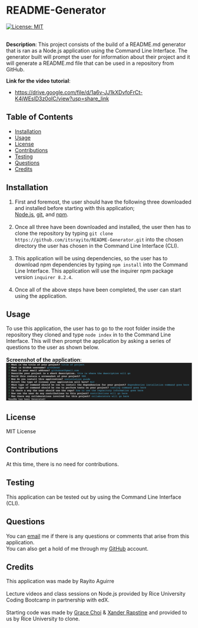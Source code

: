 # README-Generator
[![License: MIT](https://img.shields.io/badge/License-MIT-yellow.svg)](https://opensource.org/license/MIT) <br><br>

**Description**: This project consists of the build of a README.md generator that is ran as a Node.js application using the Command Line Interface. The generator built will prompt the user for information about their project and it will generate a README.md file that can be used in a repository from GitHub.


**Link for the video tutorial**:
- https://drive.google.com/file/d/1a6v-JJ1kXDvfoFrCt-K4jWEslD3z0oIC/view?usp=share_link

## Table of Contents
* [Installation](#installation)
* [Usage](#usage)
* [License](#license)
* [Contributions](#contributions)
* [Testing](#testing)
* [Questions](#questions)
* [Credits](#credits)

## Installation
1. First and foremost, the user should have the following three downloaded and installed before starting with this application;<br> [Node.js](https://node.js.org/en/download/), [git](https://git-scm.com/downloads), and [npm](https://docs.npmjs.com/downloading-and-installing-node-js-and-npm).<br><br>
2. Once all three have been downloaded and installed, the user then has to clone the repository by typing `git clone https://github.com/itsrayito/README-Generator.git` into the chosen directory the user has chosen in the Command Line Interface (CLI).<br><br>
3. This application will be using dependencies, so the user has to download npm dependencies by typing `npm install` into the Command Line Interface. This application will use the inquirer npm package version `inquirer 8.2.4`.<br><br>
4. Once all of the above steps have been completed, the user can start using the application.

## Usage
To use this application, the user has to go to the root folder inside the repository they cloned and type `node index` in to the Command Line Interface. This will then prompt the application by asking a series of questions to the user as shown below.<br><br>
**Screenshot of the application**:
![Alt text](Assets/screenshot.png)

## License
MIT License

## Contributions
At this time, there is no need for contributions.

## Testing
This application can be tested out by using the Command Line Interface (CLI).

## Questions
You can [email](rayito.aguirre94@gmail.com) me if there is any questions or comments that arise from this application.<br>
You can also get a hold of me through my [GitHub](https://github.com/itsrayito) account.

## Credits
This application was made by Rayito Aguirre<br><br>
Lecture videos and class sessions on Node.js provided by Rice University Coding Bootcamp in partnership with edX.<br><br>
Starting code was made by [Grace Choi](https://github.com/gachoi06) & [Xander Rapstine](https://github.com/Xandromus) and provided to us by Rice University to clone.
